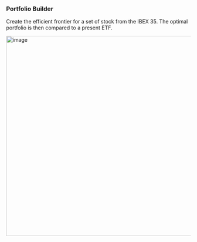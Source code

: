 ### Portfolio Builder

Create the efficient frontier for a set of stock from the IBEX 35. The optimal portfolio is then compared to a present ETF.

<img width="867" height="545" alt="image" src="https://github.com/user-attachments/assets/7f4a25d3-b777-4562-bccd-2d699b44ff91" />
